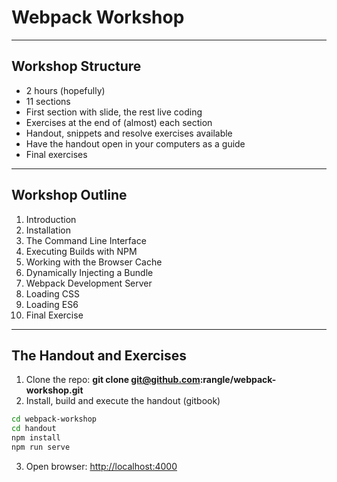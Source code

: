 # Webpack Workshop

---

## Workshop Structure

- 2 hours (hopefully)
- 11 sections
- First section with slide, the rest live coding
- Exercises at the end of (almost) each section
- Handout, snippets and resolve exercises available
- Have the handout open in your computers as a guide
- Final exercises

---

## Workshop Outline

1. Introduction
2. Installation
3. The Command Line Interface
4. Executing Builds with NPM
5. Working with the Browser Cache
6. Dynamically Injecting a Bundle
7. Webpack Development Server
8. Loading CSS
9. Loading ES6
10. Final Exercise

---

## The Handout and Exercises

1. Clone the repo: **git clone git@github.com:rangle/webpack-workshop.git**
2. Install, build and execute the handout (gitbook)
```sh
cd webpack-workshop
cd handout
npm install
npm run serve
```
3. Open browser: [http://localhost:4000](http://localhost:4000)
